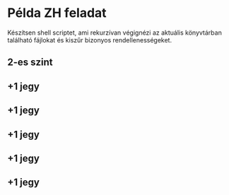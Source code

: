 # Példa ZH feladat

Készítsen shell scriptet, ami rekurzívan végignézi az aktuális könyvtárban található fájlokat és kiszűr bizonyos rendellenességeket.

## 2-es szint


## +1 jegy


## +1 jegy


## +1 jegy


## +1 jegy


## +1 jegy


